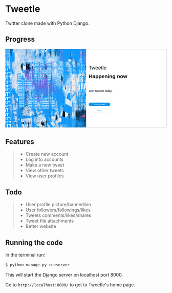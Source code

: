 # Tweetle
Twitter clone made with Python Django.

## Progress

![](./static/progress.png)

## Features

> - Create new account
> - Log into accounts
> - Make a new tweet
> - View other tweets
> - View user profiles

## Todo

> - User profile picture/banner/bio
> - User followers/followings/likes
> - Tweets comments/likes/shares
> - Tweet file attachments
> - Better website

## Running the code

In the terminal run:

```bash
$ python manage.py runserver
```

This will start the Django server on localhost port 8000.

Go to `http://localhost:8000/` to get to Tweetle's home page.